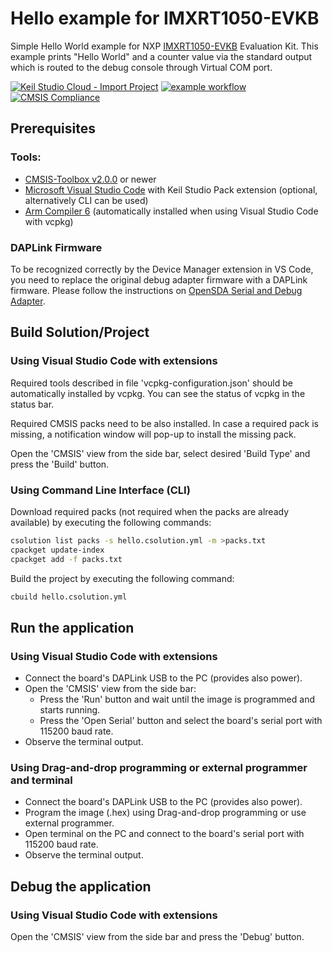 # Hello example for IMXRT1050-EVKB

Simple Hello World example for NXP [IMXRT1050-EVKB](https://www.nxp.com/part/IMXRT1050-EVKB#/) Evaluation Kit.
This example prints "Hello World" and a counter value via the standard output which is routed to the debug console through Virtual COM port.

[![Keil Studio Cloud - Import Project](https://img.shields.io/badge/Keil_Studio_Cloud-Import_Project-0091bd?logo=arm&logoColor=0091bd)](https://studio.keil.arm.com/?import=https://github.com/Arm-Examples/Hello_IMXRT1050-EVKB.git)
[![example workflow](https://img.shields.io/github/actions/workflow/status/Arm-Examples/Hello_IMXRT1050-EVKB/ci.yml?logo=arm&logoColor=0091bd&label=Example%20Publishable)](https://www.keil.arm.com/) 
[![CMSIS Compliance](https://img.shields.io/github/actions/workflow/status/Arm-Examples/Hello_IMXRT1050-EVKB/verify.yml?logo=arm&logoColor=0091bd&label=CMSIS%20Compliance)](https://www.keil.arm.com/cmsis) 

## Prerequisites

### Tools:
 - [CMSIS-Toolbox v2.0.0](https://github.com/Open-CMSIS-Pack/cmsis-toolbox/releases) or newer
 - [Microsoft Visual Studio Code](https://code.visualstudio.com/download) with Keil Studio Pack extension (optional, alternatively CLI can be used)
 - [Arm Compiler 6](https://developer.arm.com/Tools%20and%20Software/Arm%20Compiler%20for%20Embedded) (automatically installed when using Visual Studio Code with vcpkg)

### DAPLink Firmware

To be recognized correctly by the Device Manager extension in VS Code, you need to replace the original debug adapter firmware with a DAPLink firmware. Please follow the instructions on [OpenSDA Serial and Debug Adapter](https://www.nxp.com/design/software/sensor-toolbox/opensda-serial-and-debug-adapter:OPENSDA#MIMXRT1050-EVK).

## Build Solution/Project

### Using Visual Studio Code with extensions

Required tools described in file 'vcpkg-configuration.json' should be automatically installed by vcpkg. You can see the status of vcpkg in the status bar.

Required CMSIS packs need to be also installed. In case a required pack is missing, a notification window will pop-up to install the missing pack.

Open the 'CMSIS' view from the side bar, select desired 'Build Type' and press the 'Build' button.

### Using Command Line Interface (CLI)

Download required packs (not required when the packs are already available) by executing the following commands:
   ```sh
   csolution list packs -s hello.csolution.yml -m >packs.txt
   cpackget update-index
   cpackget add -f packs.txt
   ```
Build the project by executing the following command:
```sh
cbuild hello.csolution.yml
```

## Run the application

### Using Visual Studio Code with extensions

 - Connect the board's DAPLink USB to the PC (provides also power).
 - Open the 'CMSIS' view from the side bar:
   - Press the 'Run' button and wait until the image is programmed and starts running.
   - Press the 'Open Serial' button and select the board's serial port with 115200 baud rate.
 - Observe the terminal output.

 ### Using Drag-and-drop programming or external programmer and terminal

 - Connect the board's DAPLink USB to the PC (provides also power).
 - Program the image (.hex) using Drag-and-drop programming or use external programmer.
 - Open terminal on the PC and connect to the board's serial port with 115200 baud rate.
 - Observe the terminal output.

## Debug the application

### Using Visual Studio Code with extensions

Open the 'CMSIS' view from the side bar and press the 'Debug' button.
